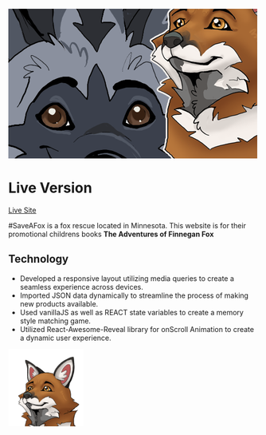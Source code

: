 
![Two Cartoon Foxes from the Save A Fox books](/src/images/TitleImage.png#titleImg)

# Live Version
[Live Site](https://desireejoy.github.io/SaveAFox-temp/)

#SaveAFox is a fox rescue located in Minnesota. This website is for their promotional childrens books **The Adventures of Finnegan Fox**

## Technology

- Developed a responsive layout utilizing media queries to create a seamless experience across devices.
- Imported JSON data dynamically to streamline the process of making new products available.
- Used vanillaJS as well as REACT state variables to create a memory style matching game.
- Utilized React-Awesome-Reveal library for onScroll Animation to create a dynamic user experience.

<IMG SRC='https://github.com/DesireeJoy/SaveAFox/blob/master/src/images/FoxHead2.png' alt='Finnegan Fox Head' style='height:30%; width:30%'/>

